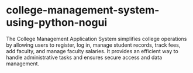# college-management-system-using-python-nogui
The College Management Application System simplifies college operations by allowing users to register, log in, manage student records, track fees, add faculty, and manage faculty salaries. It provides an efficient way to handle administrative tasks and ensures secure access and data management.
